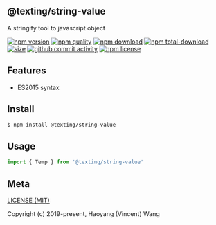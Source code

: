 ## @texting/string-value

A stringify tool to javascript object

[![npm version][npm-image]][npm-url]
[![npm quality][quality-image]][quality-url]
[![npm download][download-image]][npm-url]
[![npm total-download][total-download-image]][npm-url]
[![size][size]][size-url]
[![github commit activity][commit-image]][github-url]
[![npm license][license-image]][npm-url]

## Features

- ES2015 syntax

## Install

```console
$ npm install @texting/string-value
```

## Usage

```js
import { Temp } from '@texting/string-value'
```

## Meta

[LICENSE (MIT)](/LICENSE)

Copyright (c) 2019-present, Haoyang (Vincent) Wang

[//]: <> (Shields)

[npm-image]: https://img.shields.io/npm/v/@texting/string-value.svg?style=flat-square

[quality-image]: http://npm.packagequality.com/shield/@texting/string-value.svg?style=flat-square

[download-image]: https://img.shields.io/npm/dm/@texting/string-value.svg?style=flat-square

[total-download-image]:https://img.shields.io/npm/dt/@texting/string-value.svg?style=flat-square

[license-image]: https://img.shields.io/npm/l/@texting/string-value.svg?style=flat-square

[commit-image]: https://img.shields.io/github/commit-activity/y/hoyeungw/@texting/string-value?style=flat-square

[size]: https://packagephobia.now.sh/badge?p=@texting/string-value

[//]: <> (Link)

[npm-url]: https://npmjs.org/package/@texting/string-value

[quality-url]: http://packagequality.com/#?package=@texting/string-value

[github-url]: https://github.com/hoyeungw/@texting/string-value

[size-url]: https://packagephobia.now.sh/result?p=@texting/string-value
